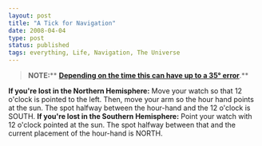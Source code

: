 ```yaml
---
layout: post
title: "A Tick for Navigation"
date: 2008-04-04
type: post
status: published
tags: everything, Life, Navigation, The Universe
---
```



> **NOTE:**** **[**Depending on the time this can have up to a 35° error**](http://wildwoodsurvival.com/survival/navigation/rbsolarnav/index.html)**.**

**If you're lost in the Northern Hemisphere:** Move your watch so that 12 o'clock is pointed to the left. Then, move your arm so the hour hand points at the sun. The spot halfway between the hour-hand and the 12 o'clock is SOUTH. **If you're lost in the Southern Hemisphere:** Point your watch with 12 o'clock pointed at the sun. The spot halfway between that and the current placement of the hour-hand is NORTH.
